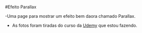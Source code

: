 #Efeito Parallax

-Uma page para mostrar um efeito bem daora chamado Parallax.

- As fotos foram tiradas do curso da <a href="https://www.udemy.com/?deal_code=&utm_source=aff-campaign&utm_medium=udemyads&utm_term=Homepage&utm_content=Textlink&utm_campaign=Admitad-default&admitad_uid=5da68cdb780b749a87f2e821fa478bc1&publisher_id=1437351&website_id=1599938">Udemy</a> que estou fazendo.